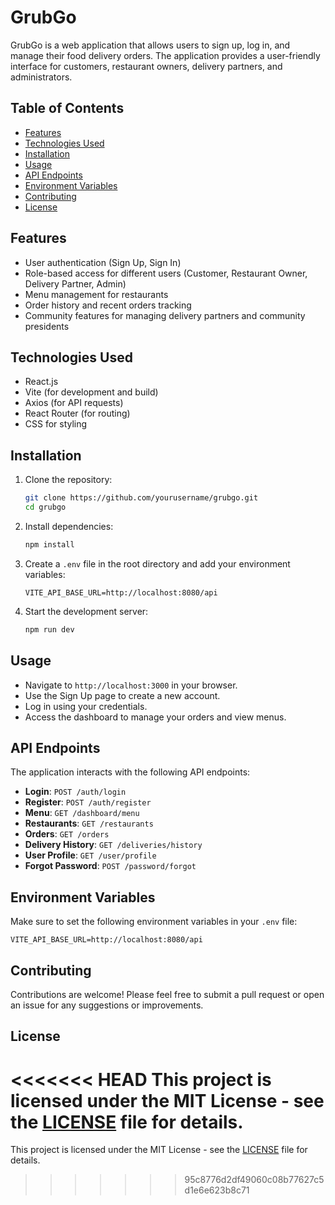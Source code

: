 # GrubGo

GrubGo is a web application that allows users to sign up, log in, and manage their food delivery orders. The application provides a user-friendly interface for customers, restaurant owners, delivery partners, and administrators.

## Table of Contents

- [Features](#features)
- [Technologies Used](#technologies-used)
- [Installation](#installation)
- [Usage](#usage)
- [API Endpoints](#api-endpoints)
- [Environment Variables](#environment-variables)
- [Contributing](#contributing)
- [License](#license)

## Features

- User authentication (Sign Up, Sign In)
- Role-based access for different users (Customer, Restaurant Owner, Delivery Partner, Admin)
- Menu management for restaurants
- Order history and recent orders tracking
- Community features for managing delivery partners and community presidents

## Technologies Used

- React.js
- Vite (for development and build)
- Axios (for API requests)
- React Router (for routing)
- CSS for styling

## Installation

1. Clone the repository:
   ```bash
   git clone https://github.com/yourusername/grubgo.git
   cd grubgo
   ```

2. Install dependencies:
   ```bash
   npm install
   ```

3. Create a `.env` file in the root directory and add your environment variables:
   ```plaintext
   VITE_API_BASE_URL=http://localhost:8080/api
   ```

4. Start the development server:
   ```bash
   npm run dev
   ```

## Usage

- Navigate to `http://localhost:3000` in your browser.
- Use the Sign Up page to create a new account.
- Log in using your credentials.
- Access the dashboard to manage your orders and view menus.

## API Endpoints

The application interacts with the following API endpoints:

- **Login**: `POST /auth/login`
- **Register**: `POST /auth/register`
- **Menu**: `GET /dashboard/menu`
- **Restaurants**: `GET /restaurants`
- **Orders**: `GET /orders`
- **Delivery History**: `GET /deliveries/history`
- **User Profile**: `GET /user/profile`
- **Forgot Password**: `POST /password/forgot`

## Environment Variables

Make sure to set the following environment variables in your `.env` file:

```plaintext
VITE_API_BASE_URL=http://localhost:8080/api
```

## Contributing

Contributions are welcome! Please feel free to submit a pull request or open an issue for any suggestions or improvements.

## License

<<<<<<< HEAD
This project is licensed under the MIT License - see the [LICENSE](LICENSE) file for details.
=======
This project is licensed under the MIT License - see the [LICENSE](LICENSE) file for details.
>>>>>>> 95c8776d2df49060c08b77627c5d1e6e623b8c71
